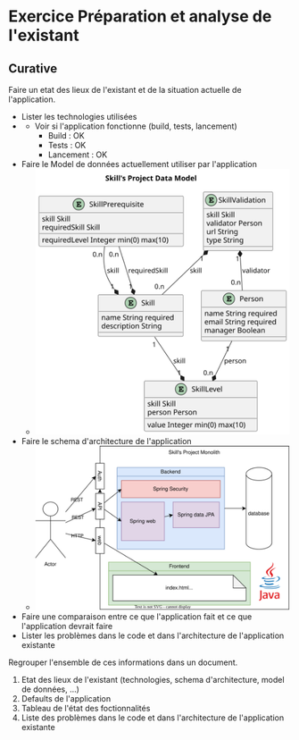 # Exercice Préparation et analyse de l'existant

## Curative
Faire un etat des lieux de l'existant et de la situation actuelle de l'application.
- Lister les technologies utilisées
- - Voir si l'application fonctionne (build, tests, lancement)
    - Build : OK
    - Tests : OK
    - Lancement : OK
- Faire le Model de données actuellement utiliser par l'application
    - ![Model de données](../assets/existantSkillsProject.svg)
- Faire le schema d'architecture de l'application
    - ![Schema d'architecture](../assets/existantArchi.svg)
- Faire une comparaison entre ce que l'application fait et ce que l'application devrait faire
- Lister les problèmes dans le code et dans l'architecture de l'application existante


Regrouper l'ensemble de ces informations dans un document.
1. Etat des lieux de l'existant (technologies, schema d'architecture, model de données, ...)
2. Defaults de l'application
3. Tableau de l'état des foctionnalités
4. Liste des problèmes dans le code et dans l'architecture de l'application existante
